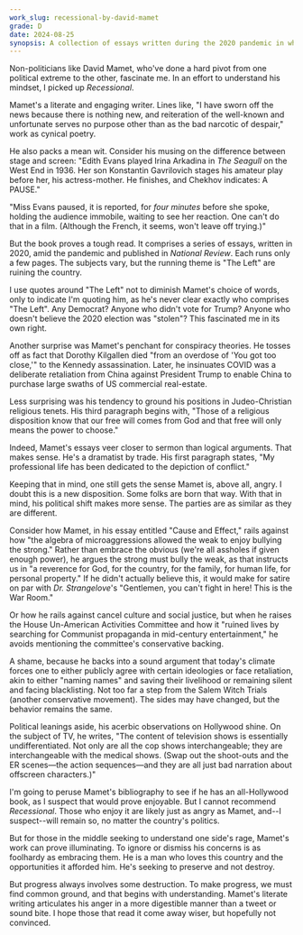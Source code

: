 ```yaml
---
work_slug: recessional-by-david-mamet
grade: D
date: 2024-08-25
synopsis: A collection of essays written during the 2020 pandemic in which playwright David Mamet rails against "The Left" and presents his conservative political views.
---
```


Non-politicians like David Mamet, who've done a hard pivot from one political extreme to the other, fascinate me. In an effort to understand his mindset, I picked up _Recessional_.

<!-- end -->

Mamet's a literate and engaging writer. Lines like, "I have sworn off the news because there is nothing new, and reiteration of the well-known and unfortunate serves no purpose other than as the bad narcotic of despair," work as cynical poetry.

He also packs a mean wit. Consider his musing on the difference between stage and screen: "Edith Evans played Irina Arkadina in _The Seagull_ on the West End in 1936. Her son Konstantin Gavrilovich stages his amateur play before her, his actress-mother. He finishes, and Chekhov indicates: A PAUSE."

"Miss Evans paused, it is reported, for _four minutes_ before she spoke, holding the audience immobile, waiting to see her reaction. One can't do that in a film. (Although the French, it seems, won't leave off trying.)"

But the book proves a tough read. It comprises a series of essays, written in 2020, amid the pandemic and published in _National Review_. Each runs only a few pages. The subjects vary, but the running theme is "The Left" are ruining the country.

I use quotes around "The Left" not to diminish Mamet's choice of words, only to indicate I'm quoting him, as he's never clear exactly who comprises "The Left". Any Democrat? Anyone who didn't vote for Trump? Anyone who doesn't believe the 2020 election was "stolen"? This fascinated me in its own right.

Another surprise was Mamet's penchant for conspiracy theories. He tosses off as fact that Dorothy Kilgallen died "from an overdose of 'You got too close,'" to the Kennedy assassination. Later, he insinuates COVID was a deliberate retaliation from China against President Trump to enable China to purchase large swaths of US commercial real-estate.

Less surprising was his tendency to ground his positions in Judeo-Christian religious tenets. His third paragraph begins with, "Those of a religious disposition know that our free will comes from God and that free will only means the power to choose."

Indeed, Mamet's essays veer closer to sermon than logical arguments. That makes sense. He's a dramatist by trade. His first paragraph states, "My professional life has been dedicated to the depiction of conflict."

Keeping that in mind, one still gets the sense Mamet is, above all, angry. I doubt this is a new disposition. Some folks are born that way. With that in mind, his political shift makes more sense. The parties are as similar as they are different.

Consider how Mamet, in his essay entitled "Cause and Effect," rails against how "the algebra of microaggressions allowed the weak to enjoy bullying the strong." Rather than embrace the obvious (we're all assholes if given enough power), he argues the strong must bully the weak, as that instructs us in "a reverence for God, for the country, for the family, for human life, for personal property." If he didn't actually believe this, it would make for satire on par with _Dr. Strangelove_'s "Gentlemen, you can't fight in here! This is the War Room."

Or how he rails against cancel culture and social justice, but when he raises the House Un-American Activities Committee and how it "ruined lives by searching for Communist propaganda in mid-century entertainment," he avoids mentioning the committee's conservative backing.

A shame, because he backs into a sound argument that today's climate forces one to either publicly agree with certain ideologies or face retaliation, akin to either "naming names" and saving their livelihood or remaining silent and facing blacklisting. Not too far a step from the Salem Witch Trials (another conservative movement). The sides may have changed, but the behavior remains the same.

Political leanings aside, his acerbic observations on Hollywood shine. On the subject of TV, he writes, "The content of television shows is essentially undifferentiated. Not only are all the cop shows interchangeable; they are interchangeable with the medical shows. (Swap out the shoot-outs and the ER scenes—the action sequences—and they are all just bad narration about offscreen characters.)"

I'm going to peruse Mamet's bibliography to see if he has an all-Hollywood book, as I suspect that would prove enjoyable. But I cannot recommend _Recessional_. Those who enjoy it are likely just as angry as Mamet, and--I suspect--will remain so, no matter the country's politics.

But for those in the middle seeking to understand one side's rage, Mamet's work can prove illuminating. To ignore or dismiss his concerns is as foolhardy as embracing them. He is a man who loves this country and the opportunities it afforded him. He's seeking to preserve and not destroy.

But progress always involves some destruction. To make progress, we must find common ground, and that begins with understanding. Mamet's literate writing articulates his anger in a more digestible manner than a tweet or sound bite. I hope those that read it come away wiser, but hopefully not convinced.
